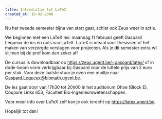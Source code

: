 ```yaml
---
title: Introductie tot LaTeX
created_at: 10-02-2008
---
```


Nu het tweede semester bijna van start gaat, schiet ook Zeus weer in actie.

We beginnen met een LaTeX les: maandag 11 februari geeft Gaspard Lequeux de ins en outs van LaTeX. LaTeX is ideaal voor thesissen of het maken van verzorgde verslagen voor projecten. Als je dit semester extra wil slijmen bij de prof kom dan zeker af!

De cursus is downloadbaar op <https://zeus.ugent.be/~gaspard/latex/> of in dode-boom vorm verkrijgbaar bij Gaspard voor de luttele prijs van 2 euro per stuk. Voor deze laatste stuur je even een mailtje naar Gaspard.Lequeux@biomath.ugent.be.

De les gaat door van 17h30 tot 20h00 in het auditorium Ohoe (Block E), Coupure Links 653, Faculteit Bio-Ingenieurswetenschappen.

Voor meer info over LaTeX zelf kan je ook terecht op <https://latex.ugent.be>.

Hopelijk tot dan!
